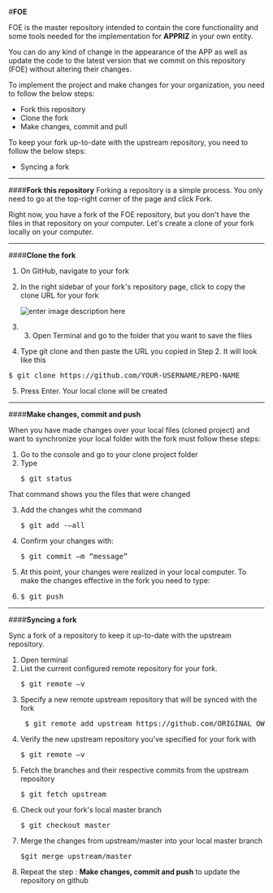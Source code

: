 
#**FOE**

FOE is the master repository intended to contain the core functionality and some tools needed for the implementation for  **APPRIZ**  in your own entity. 

You can do any kind of change in the appearance of the APP as well as update the code to the latest version that we commit on this repository (FOE) without altering their changes.

To implement the project and make changes for your organization, you need to follow the below steps:


 - Fork this repository
 - Clone the fork
 - Make changes, commit and pull

To keep your fork up-to-date with the upstream repository, you need to follow the below steps:

 - Syncing a fork


----------


####**Fork this repository**
Forking a repository is a simple process. You only need to go at the top-right corner of the page and click Fork.

Right now, you have a fork of the FOE repository, but you don't have the files in that repository on your computer. Let's create a clone of your fork locally on your computer.


----------

####**Clone the fork**

 1. On GitHub, navigate to your fork
 2. In the right sidebar of your fork's repository page, click to copy the clone URL for your fork 

     ![enter image description here](https://help.github.com/assets/images/help/repository/clone-repo-clone-url-button.png)
     
 3. 3. Open Terminal and go to the folder that you want to save the files
 4.   Type git clone and then paste the URL you copied in Step 2. It will look like this
<pre>$ git clone https://github.com/YOUR-USERNAME/REPO-NAME</pre>
 5.  Press Enter. Your local clone will be created 


----------

####**Make changes, commit and push**

When you have made changes over your local files (cloned project) and want to synchronize your local folder with the fork must follow these steps:

 1. Go to the console and go to your clone project folder
 2. Type  
	<pre>$ git status</pre>
 That command shows you the files that were changed

 3. Add the changes whit the command
	<pre>$ git add -–all</pre>
	
 4. Confirm your changes with: 
	<pre>$ git commit –m “message”</pre>
	
	
 5. At this point, your changes were realized in your local computer. To make the changes effective in the fork you need to type: 
 6. <pre>$ git push</pre>



----------
####**Syncing a fork**

Sync a fork of a repository to keep it up-to-date with the upstream repository.

 1. Open terminal
 2. List the current configured remote repository for your fork.
	 <pre>$ git remote –v</pre>
 3. Specify a new remote upstream repository that will be synced with the fork
	<pre> $ git remote add upstream https://github.com/ORIGINAL_OWNER/ORIGINAL_REPOSITORY.git</pre>
 4. Verify the new upstream repository you've specified for your fork with 
	<pre>$ git remote –v</pre>
 5. Fetch the branches and their respective commits from the upstream repository
	 <pre>$ git fetch upstream</pre>
 6. Check out your fork's local master branch
	<pre>$ git checkout master</pre>
 7. Merge the changes from upstream/master into your local master branch
 	<pre>$git merge upstream/master</pre>
 8. Repeat the step : **Make changes, commit and push** to update the repository on github
	

			

